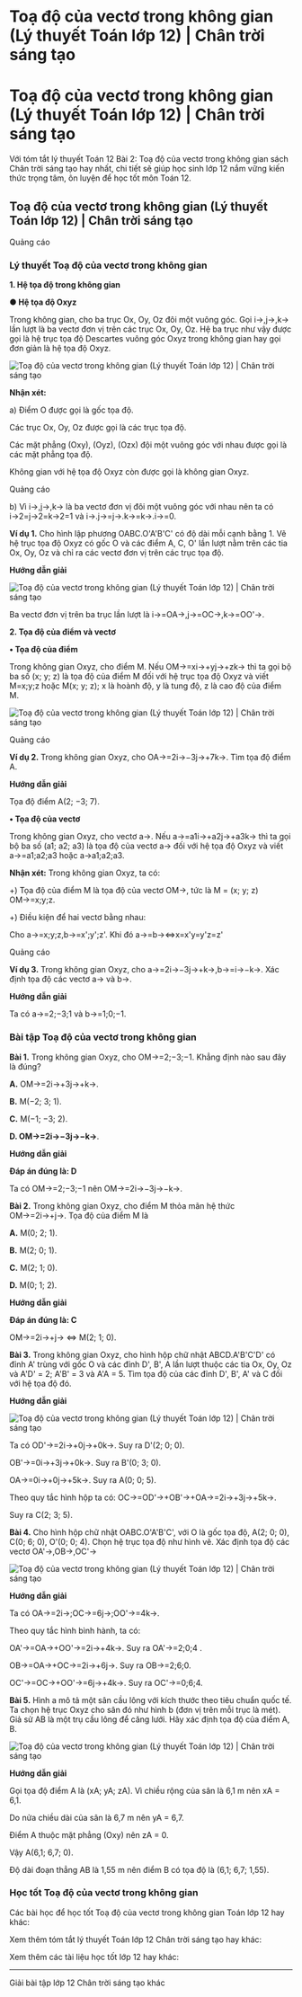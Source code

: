 # Toạ độ của vectơ trong không gian (Lý thuyết Toán lớp 12) | Chân trời sáng tạo

# Toạ độ của vectơ trong không gian (Lý thuyết Toán lớp 12) | Chân trời sáng tạo

Với tóm tắt lý thuyết Toán 12 Bài 2: Toạ độ của vectơ trong không gian sách Chân trời sáng tạo hay nhất, chi tiết sẽ giúp học sinh lớp 12 nắm vững kiến thức trọng tâm, ôn luyện để học tốt môn Toán 12.

## Toạ độ của vectơ trong không gian (Lý thuyết Toán lớp 12) | Chân trời sáng tạo

Quảng cáo

### **Lý thuyết Toạ độ của vectơ trong không gian**

**1\. Hệ tọa độ trong không gian**

**● Hệ tọa độ Oxyz**

Trong không gian, cho ba trục Ox, Oy, Oz đôi một vuông góc. Gọi i→,j→,k→ lần lượt là ba vectơ đơn vị trên các trục Ox, Oy, Oz. Hệ ba trục như vậy được gọi là hệ trục tọa độ Descartes vuông góc Oxyz trong không gian hay gọi đơn giản là hệ tọa độ Oxyz.

![Toạ độ của vectơ trong không gian \(Lý thuyết Toán lớp 12\) | Chân trời sáng tạo](https://vietjack.com/toan-12-ct/images/ly-thuyet-bai-2-toa-do-cua-vecto-trong-khong-gian.PNG)

**Nhận xét:**

a) Điểm O được gọi là gốc tọa độ.

Các trục Ox, Oy, Oz được gọi là các trục tọa độ.

Các mặt phẳng (Oxy), (Oyz), (Ozx) đội một vuông góc với nhau được gọi là các mặt phẳng tọa độ.

Không gian với hệ tọa độ Oxyz còn được gọi là không gian Oxyz.

Quảng cáo

b) Vì i→,j→,k→ là ba vectơ đơn vị đôi một vuông góc với nhau nên ta có i→2=j→2=k→2=1 và i→.j→=j→.k→=k→.i→=0.

**Ví dụ 1.** Cho hình lập phương OABC.O'A'B'C' có độ dài mỗi cạnh bằng 1. Vẽ hệ trục tọa độ Oxyz có gốc O và các điểm A, C, O' lần lượt nằm trên các tia Ox, Oy, Oz và chỉ ra các vectơ đơn vị trên các trục tọa độ.

**Hướng dẫn giải**

![Toạ độ của vectơ trong không gian \(Lý thuyết Toán lớp 12\) | Chân trời sáng tạo](https://vietjack.com/toan-12-ct/images/ly-thuyet-bai-2-toa-do-cua-vecto-trong-khong-gian-1.PNG)

Ba vectơ đơn vị trên ba trục lần lượt là i→=OA→,j→=OC→,k→=OO'→.

**2\. Tọa độ của điểm và vectơ**

**• Tọa độ của điểm**

Trong không gian Oxyz, cho điểm M. Nếu OM→=xi→+yj→+zk→ thì ta gọi bộ ba số (x; y; z) là tọa độ của điểm M đối với hệ trục tọa độ Oxyz và viết M=x;y;z hoặc M(x; y; z); x là hoành độ, y là tung độ, z là cao độ của điểm M.

![Toạ độ của vectơ trong không gian \(Lý thuyết Toán lớp 12\) | Chân trời sáng tạo](https://vietjack.com/toan-12-ct/images/ly-thuyet-bai-2-toa-do-cua-vecto-trong-khong-gian-2.PNG)

Quảng cáo

**Ví dụ 2.** Trong không gian Oxyz, cho OA→=2i→−3j→+7k→. Tìm tọa độ điểm A.

**Hướng dẫn giải**

Tọa độ điểm A(2; −3; 7).

**• Tọa độ của vectơ**

Trong không gian Oxyz, cho vectơ a→. Nếu a→=a1i→+a2j→+a3k→ thì ta gọi bộ ba số (a1; a2; a3) là tọa độ của vectơ a→ đối với hệ tọa độ Oxyz và viết a→=a1;a2;a3 hoặc a→a1;a2;a3.

**Nhận xét:** Trong không gian Oxyz, ta có:

+) Tọa độ của điểm M là tọa độ của vectơ OM→, tức là M = (x; y; z) OM→=x;y;z.

+) Điều kiện để hai vectơ bằng nhau: 

Cho a→=x;y;z,b→=x';y';z'. Khi đó a→=b→⇔x=x'y=y'z=z'

Quảng cáo

**Ví dụ 3.** Trong không gian Oxyz, cho a→=2i→−3j→+k→,b→=i→−k→. Xác định tọa độ các vectơ a→ và b→.

**Hướng dẫn giải**

Ta có a→=2;−3;1 và b→=1;0;−1.

### **Bài tập Toạ độ của vectơ trong không gian**

**Bài 1.** Trong không gian Oxyz, cho OM→=2;−3;−1. Khẳng định nào sau đây là đúng?

**A.** OM→=2i→+3j→+k→.

**B.** M(−2; 3; 1).

**C.** M(−1; −3; 2).

**D. OM→=2i→−3j→−k→**.

**Hướng dẫn giải**

**Đáp án đúng là: D**

Ta có OM→=2;−3;−1 nên OM→=2i→−3j→−k→.

**Bài 2.** Trong không gian Oxyz, cho điểm M thỏa mãn hệ thức OM→=2i→+j→. Tọa độ của điểm M là

**A.** M(0; 2; 1).

**B.** M(2; 0; 1).

**C.** M(2; 1; 0).

**D.** M(0; 1; 2).

**Hướng dẫn giải**

**Đáp án đúng là: C**

OM→=2i→+j→ ⇔ M(2; 1; 0).

**Bài 3.** Trong không gian Oxyz, cho hình hộp chữ nhật ABCD.A'B'C'D' có đỉnh A' trùng với gốc O và các đỉnh D', B', A lần lượt thuộc các tia Ox, Oy, Oz và A'D' = 2; A'B' = 3 và A'A = 5. Tìm tọa độ của các đỉnh D', B', A' và C đối với hệ tọa độ đó.

**Hướng dẫn giải**

![Toạ độ của vectơ trong không gian \(Lý thuyết Toán lớp 12\) | Chân trời sáng tạo](https://vietjack.com/toan-12-ct/images/ly-thuyet-bai-2-toa-do-cua-vecto-trong-khong-gian-3.PNG)

Ta có OD'→=2i→+0j→+0k→. Suy ra D'(2; 0; 0).

OB'→=0i→+3j→+0k→. Suy ra B'(0; 3; 0).

OA→=0i→+0j→+5k→. Suy ra A(0; 0; 5).

Theo quy tắc hình hộp ta có: OC→=OD'→+OB'→+OA→=2i→+3j→+5k→.

Suy ra C(2; 3; 5).

**Bài 4.** Cho hình hộp chữ nhật OABC.O'A'B'C', với O là gốc tọa độ, A(2; 0; 0), C(0; 6; 0), O'(0; 0; 4). Chọn hệ trục tọa độ như hình vẽ. Xác định tọa độ các vectơ OA'→,OB→,OC'→

![Toạ độ của vectơ trong không gian \(Lý thuyết Toán lớp 12\) | Chân trời sáng tạo](https://vietjack.com/toan-12-ct/images/ly-thuyet-bai-2-toa-do-cua-vecto-trong-khong-gian-4.PNG)

**Hướng dẫn giải**

Ta có OA→=2i→;OC→=6j→;OO'→=4k→.

Theo quy tắc hình bình hành, ta có:

OA'→=OA→+OO'→=2i→+4k→. Suy ra OA'→=2;0;4 .

OB→=OA→+OC→=2i→+6j→. Suy ra OB→=2;6;0.

OC'→=OC→+OO'→=6j→+4k→. Suy ra OC'→=0;6;4.

**Bài 5.** Hình a mô tả một sân cầu lông với kích thước theo tiêu chuẩn quốc tế. Ta chọn hệ trục Oxyz cho sân đó như hình b (đơn vị trên mỗi trục là mét). Giả sử AB là một trụ cầu lông để căng lưới. Hãy xác định tọa độ của điểm A, B.

![Toạ độ của vectơ trong không gian \(Lý thuyết Toán lớp 12\) | Chân trời sáng tạo](https://vietjack.com/toan-12-ct/images/ly-thuyet-bai-2-toa-do-cua-vecto-trong-khong-gian-5.PNG)

**Hướng dẫn giải**

Gọi tọa độ điểm A là (xA; yA; zA). Vì chiều rộng của sân là 6,1 m nên xA = 6,1. 

Do nửa chiều dài của sân là 6,7 m nên yA = 6,7.

Điểm A thuộc mặt phẳng (Oxy) nên zA = 0.

Vậy A(6,1; 6,7; 0).

Độ dài đoạn thẳng AB là 1,55 m nên điểm B có tọa độ là (6,1; 6,7; 1,55).

### **Học tốt Toạ độ của vectơ trong không gian**

Các bài học để học tốt Toạ độ của vectơ trong không gian Toán lớp 12 hay khác:

Xem thêm tóm tắt lý thuyết Toán lớp 12 Chân trời sáng tạo hay khác:

Xem thêm các tài liệu học tốt lớp 12 hay khác:

* * *

Giải bài tập lớp 12 Chân trời sáng tạo khác
